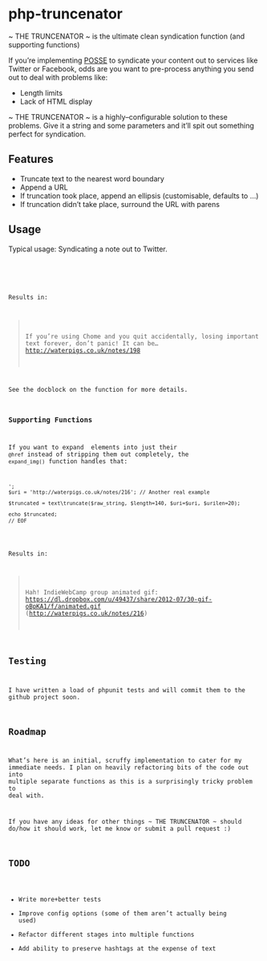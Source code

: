 php-truncenator
===============

~ THE TRUNCENATOR ~ is the ultimate clean syndication function (and supporting functions)

If you’re implementing [POSSE](http://indiewebcamp.com/POSSE) to syndicate your content out to services like Twitter or Facebook, odds are you want to pre-process anything you send out to deal with problems like:

* Length limits
* Lack of HTML display

~ THE TRUNCENATOR ~ is a highly–configurable solution to these problems. Give it a string and some parameters and it’ll spit out something perfect for syndication.

## Features

* Truncate text to the nearest word boundary
* Append a URL
* If truncation took place, append an ellipsis (customisable, defaults to …)
* If truncation didn’t take place, surround the URL with parens

## Usage

Typical usage: Syndicating a note out to Twitter.

<pre><code><?php

$raw_string = 'If you’re using Chome and you quit accidentally, losing important text forever, don’t panic! It can be found in /Application Support/Google/Chrome/Default/Last Session (on a Mac) with a bit of digging around.';
$uri = 'http://waterpigs.co.uk/notes/198'; // Real example

$truncated = text\truncate($raw_string, $length=140, $uri=$uri, $urilen=20);

echo $truncated;
// EOF</code> </pre>

Results in:

> If you’re using Chome and you quit accidentally, losing important text forever, don’t panic! It can be… http://waterpigs.co.uk/notes/198

See the docblock on the function for more details.

### Supporting Functions

If you want to expand <code><img></code> elements into just their <code>@href</code> instead of stripping them out completely, the <code>expand_img()</code> function handles that:

<pre><code><?php

$raw_string = 'Hah! IndieWebCamp group animated gif: <img src="https://dl.dropbox.com/u/49437/share/2012-07/30-gif-oBpKA1/f/animated.gif" alt="animated gif">';
$uri = 'http://waterpigs.co.uk/notes/216'; // Another real example

$truncated = text\truncate($raw_string, $length=140, $uri=$uri, $urilen=20);

echo $truncated;
// EOF</code> </pre>

Results in:

> Hah! IndieWebCamp group animated gif: https://dl.dropbox.com/u/49437/share/2012-07/30-gif-oBpKA1/f/animated.gif (http://waterpigs.co.uk/notes/216)

## Testing

I have written a load of phpunit tests and will commit them to the github project soon.

## Roadmap

What’s here is an initial, scruffy implementation to cater for my immediate needs. I plan on heavily refactoring bits of the code out into multiple separate functions as this is a surprisingly tricky problem to deal with.

If you have any ideas for other things ~ THE TRUNCENATOR ~ should do/how it should work, let me know or submit a pull request :)

## TODO

* Write more+better tests
* Improve config options (some of them aren’t actually being used)
* Refactor different stages into multiple functions
* Add ability to preserve hashtags at the expense of text